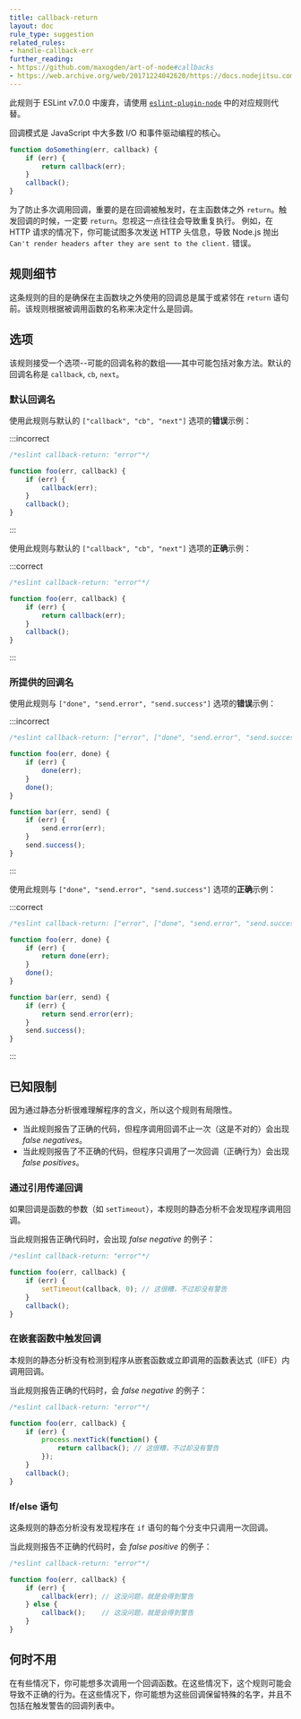 ```yaml
---
title: callback-return
layout: doc
rule_type: suggestion
related_rules:
- handle-callback-err
further_reading:
- https://github.com/maxogden/art-of-node#callbacks
- https://web.archive.org/web/20171224042620/https://docs.nodejitsu.com/articles/errors/what-are-the-error-conventions/
---
```


此规则于 ESLint v7.0.0 中废弃，请使用 [`eslint-plugin-node`](https://github.com/mysticatea/eslint-plugin-node) 中的对应规则代替。

回调模式是 JavaScript 中大多数 I/O 和事件驱动编程的核心。

```js
function doSomething(err, callback) {
    if (err) {
        return callback(err);
    }
    callback();
}
```

为了防止多次调用回调，重要的是在回调被触发时，在主函数体之外 `return`。触发回调的时候，一定要 `return`。忽视这一点往往会导致重复执行。
例如，在 HTTP 请求的情况下，你可能试图多次发送 HTTP 头信息，导致 Node.js 抛出 `Can't render headers after they are sent to the client.` 错误。

## 规则细节

这条规则的目的是确保在主函数块之外使用的回调总是属于或紧邻在 `return` 语句前。该规则根据被调用函数的名称来决定什么是回调。

## 选项

该规则接受一个选项--可能的回调名称的数组——其中可能包括对象方法。默认的回调名称是 `callback`, `cb`, `next`。

### 默认回调名

使用此规则与默认的 `["callback", "cb", "next"]` 选项的**错误**示例：

:::incorrect

```js
/*eslint callback-return: "error"*/

function foo(err, callback) {
    if (err) {
        callback(err);
    }
    callback();
}
```

:::

使用此规则与默认的 `["callback", "cb", "next"]` 选项的**正确**示例：

:::correct

```js
/*eslint callback-return: "error"*/

function foo(err, callback) {
    if (err) {
        return callback(err);
    }
    callback();
}
```

:::

### 所提供的回调名

使用此规则与 `["done", "send.error", "send.success"]` 选项的**错误**示例：

:::incorrect

```js
/*eslint callback-return: ["error", ["done", "send.error", "send.success"]]*/

function foo(err, done) {
    if (err) {
        done(err);
    }
    done();
}

function bar(err, send) {
    if (err) {
        send.error(err);
    }
    send.success();
}
```

:::

使用此规则与 `["done", "send.error", "send.success"]` 选项的**正确**示例：

:::correct

```js
/*eslint callback-return: ["error", ["done", "send.error", "send.success"]]*/

function foo(err, done) {
    if (err) {
        return done(err);
    }
    done();
}

function bar(err, send) {
    if (err) {
        return send.error(err);
    }
    send.success();
}
```

:::

## 已知限制

因为通过静态分析很难理解程序的含义，所以这个规则有局限性。

* 当此规则报告了正确的代码，但程序调用回调不止一次（这是不对的）会出现 *false negatives*。
* 当此规则报告了不正确的代码，但程序只调用了一次回调（正确行为）会出现 *false positives*。

### 通过引用传递回调

如果回调是函数的参数（如 `setTimeout`），本规则的静态分析不会发现程序调用回调。

当此规则报告正确代码时，会出现 *false negative* 的例子：

```js
/*eslint callback-return: "error"*/

function foo(err, callback) {
    if (err) {
        setTimeout(callback, 0); // 这很糟，不过却没有警告
    }
    callback();
}
```

### 在嵌套函数中触发回调

本规则的静态分析没有检测到程序从嵌套函数或立即调用的函数表达式（IIFE）内调用回调。

当此规则报告正确的代码时，会 *false negative* 的例子：

```js
/*eslint callback-return: "error"*/

function foo(err, callback) {
    if (err) {
        process.nextTick(function() {
            return callback(); // 这很糟，不过却没有警告
        });
    }
    callback();
}
```

### If/else 语句

这条规则的静态分析没有发现程序在 `if` 语句的每个分支中只调用一次回调。

当此规则报告不正确的代码时，会 *false positive* 的例子：

```js
/*eslint callback-return: "error"*/

function foo(err, callback) {
    if (err) {
        callback(err); // 这没问题，就是会得到警告
    } else {
        callback();    // 这没问题，就是会得到警告
    }
}
```

## 何时不用

在有些情况下，你可能想多次调用一个回调函数。在这些情况下，这个规则可能会导致不正确的行为。在这些情况下，你可能想为这些回调保留特殊的名字，并且不包括在触发警告的回调列表中。
